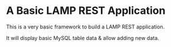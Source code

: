 # A Basic LAMP REST Application

This is a very basic framework to build a LAMP REST application.

It will display basic MySQL table data & allow adding new data. 
